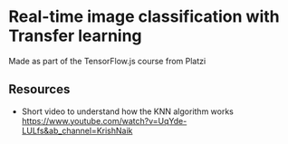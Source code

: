 # Real-time image classification with Transfer learning

Made as part of the TensorFlow.js course from Platzi

## Resources

- Short video to understand how the KNN algorithm works https://www.youtube.com/watch?v=UqYde-LULfs&ab_channel=KrishNaik
